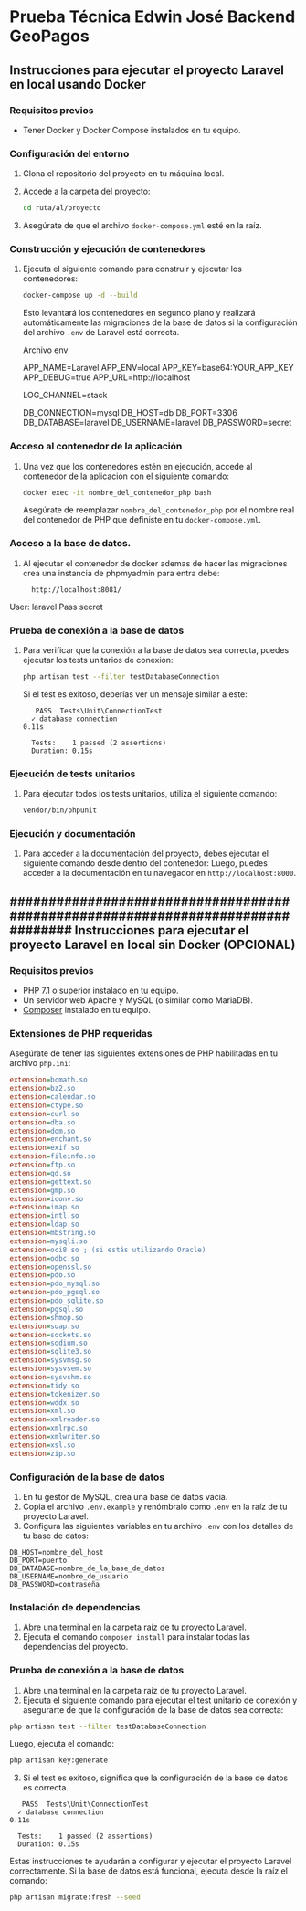 # Prueba Técnica Edwin José Backend GeoPagos

## Instrucciones para ejecutar el proyecto Laravel en local usando Docker

### Requisitos previos
- Tener Docker y Docker Compose instalados en tu equipo.

### Configuración del entorno
1. Clona el repositorio del proyecto en tu máquina local.
2. Accede a la carpeta del proyecto:

   ```bash
   cd ruta/al/proyecto
   ```

3. Asegúrate de que el archivo `docker-compose.yml` esté en la raíz.

### Construcción y ejecución de contenedores
1. Ejecuta el siguiente comando para construir y ejecutar los contenedores:

   ```bash
   docker-compose up -d --build
   ```

   Esto levantará los contenedores en segundo plano y realizará automáticamente las migraciones de la base de datos si la configuración del archivo `.env` de Laravel está correcta.

   Archivo env 

    APP_NAME=Laravel
    APP_ENV=local
    APP_KEY=base64:YOUR_APP_KEY
    APP_DEBUG=true
    APP_URL=http://localhost

    LOG_CHANNEL=stack

    DB_CONNECTION=mysql
    DB_HOST=db
    DB_PORT=3306
    DB_DATABASE=laravel
    DB_USERNAME=laravel
DB_PASSWORD=secret


### Acceso al contenedor de la aplicación
1. Una vez que los contenedores estén en ejecución, accede al contenedor de la aplicación con el siguiente comando:

   ```bash
   docker exec -it nombre_del_contenedor_php bash
   ```

   Asegúrate de reemplazar `nombre_del_contenedor_php` por el nombre real del contenedor de PHP que definiste en tu `docker-compose.yml`.

### Acceso a la base de datos. 
1. Al ejecutar el contenedor de docker ademas de hacer las migraciones crea una instancia de phpmyadmin para entra debe:

   ```plaintext
     http://localhost:8081/
   ```

User: laravel
Pass secret

### Prueba de conexión a la base de datos
1. Para verificar que la conexión a la base de datos sea correcta, puedes ejecutar los tests unitarios de conexión:

   ```bash
   php artisan test --filter testDatabaseConnection
   ```

   Si el test es exitoso, deberías ver un mensaje similar a este:

   ```plaintext
      PASS  Tests\Unit\ConnectionTest
     ✓ database connection                                                                                                                    0.11s  

     Tests:    1 passed (2 assertions)
     Duration: 0.15s
   ```

### Ejecución de tests unitarios
1. Para ejecutar todos los tests unitarios, utiliza el siguiente comando:

   ```bash
   vendor/bin/phpunit 
   ```

### Ejecución y documentación
1. Para acceder a la documentación del proyecto, debes ejecutar el siguiente comando desde dentro del contenedor:
Luego, puedes acceder a la documentación en tu navegador en `http://localhost:8000`.


## ################################################################################ Instrucciones para ejecutar el proyecto Laravel en local sin Docker (OPCIONAL)  ################################################################################

### Requisitos previos
- PHP 7.1 o superior instalado en tu equipo.
- Un servidor web Apache y MySQL (o similar como MariaDB).
- [Composer](https://getcomposer.org/) instalado en tu equipo.

### Extensiones de PHP requeridas
Asegúrate de tener las siguientes extensiones de PHP habilitadas en tu archivo `php.ini`:

```ini
extension=bcmath.so
extension=bz2.so
extension=calendar.so
extension=ctype.so
extension=curl.so
extension=dba.so
extension=dom.so
extension=enchant.so
extension=exif.so
extension=fileinfo.so
extension=ftp.so
extension=gd.so
extension=gettext.so
extension=gmp.so
extension=iconv.so
extension=imap.so
extension=intl.so
extension=ldap.so
extension=mbstring.so
extension=mysqli.so
extension=oci8.so ; (si estás utilizando Oracle)
extension=odbc.so
extension=openssl.so
extension=pdo.so
extension=pdo_mysql.so
extension=pdo_pgsql.so
extension=pdo_sqlite.so
extension=pgsql.so
extension=shmop.so
extension=soap.so
extension=sockets.so
extension=sodium.so
extension=sqlite3.so
extension=sysvmsg.so
extension=sysvsem.so
extension=sysvshm.so
extension=tidy.so
extension=tokenizer.so
extension=wddx.so
extension=xml.so
extension=xmlreader.so
extension=xmlrpc.so
extension=xmlwriter.so
extension=xsl.so
extension=zip.so
```

### Configuración de la base de datos
1. En tu gestor de MySQL, crea una base de datos vacía.
2. Copia el archivo `.env.example` y renómbralo como `.env` en la raíz de tu proyecto Laravel.
3. Configura las siguientes variables en tu archivo `.env` con los detalles de tu base de datos:

```env
DB_HOST=nombre_del_host
DB_PORT=puerto
DB_DATABASE=nombre_de_la_base_de_datos
DB_USERNAME=nombre_de_usuario
DB_PASSWORD=contraseña
```

### Instalación de dependencias
1. Abre una terminal en la carpeta raíz de tu proyecto Laravel.
2. Ejecuta el comando `composer install` para instalar todas las dependencias del proyecto.

### Prueba de conexión a la base de datos
1. Abre una terminal en la carpeta raíz de tu proyecto Laravel.
2. Ejecuta el siguiente comando para ejecutar el test unitario de conexión y asegurarte de que la configuración de la base de datos sea correcta:

```bash
php artisan test --filter testDatabaseConnection
```

Luego, ejecuta el comando:

```bash
php artisan key:generate
```

3. Si el test es exitoso, significa que la configuración de la base de datos es correcta.

```plaintext
   PASS  Tests\Unit\ConnectionTest
  ✓ database connection                                                                                                                    0.11s  

  Tests:    1 passed (2 assertions)
  Duration: 0.15s
```

Estas instrucciones te ayudarán a configurar y ejecutar el proyecto Laravel correctamente. Si la base de datos está funcional, ejecuta desde la raíz el comando:

```bash
php artisan migrate:fresh --seed
```